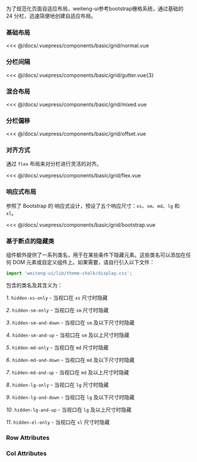 为了规范化页面自适应布局，weiteng-ui参考bootstrap栅格系统，通过基础的 24 分栏，迅速简便地创建自适应布局。

### 基础布局

<div class="comp-wrapper mg-16 with-code">
    <div class="comp-disply-wrapper">
        <basic-grid-normal />
    </div>
</div>

<<< @/docs/.vuepress/components/basic/grid/normal.vue


### 分栏间隔

<div class="comp-wrapper mg-16 with-code">
    <div class="comp-disply-wrapper">
        <basic-grid-gutter />
    </div>
</div>

<<< @/docs/.vuepress/components/basic/grid/gutter.vue{3}

### 混合布局

<div class="comp-wrapper mg-16 with-code">
    <div class="comp-disply-wrapper">
        <basic-grid-mixed />
    </div>
</div>

<<< @/docs/.vuepress/components/basic/grid/mixed.vue

### 分栏偏移

<div class="comp-wrapper mg-16 with-code">
    <div class="comp-disply-wrapper">
        <basic-grid-offset />
    </div>
</div>

<<< @/docs/.vuepress/components/basic/grid/offset.vue

### 对齐方式

通过 `flex` 布局来对分栏进行灵活的对齐。

<div class="comp-wrapper mg-16 with-code">
    <div class="comp-disply-wrapper">
        <basic-grid-flex />
    </div>
</div>

<<< @/docs/.vuepress/components/basic/grid/flex.vue
### 响应式布局

参照了 Bootstrap 的 响应式设计，预设了五个响应尺寸：`xs`、`sm`、`md`、`lg` 和 `xl`。

<div class="comp-wrapper mg-16 with-code">
    <div class="comp-disply-wrapper">
        <basic-grid-bootstrap />
    </div>
</div>

<<< @/docs/.vuepress/components/basic/grid/bootstrap.vue
### 基于断点的隐藏类

组件额外提供了一系列类名，用于在某些条件下隐藏元素。这些类名可以添加在任何 DOM 元素或自定义组件上。如果需要，请自行引入以下文件：

``` js
import 'weiteng-ui/lib/theme-chalk/display.css';
```

包含的类名及其含义为：

*1.* `hidden-xs-only` - 当视口在 `xs` 尺寸时隐藏

*2*. `hidden-sm-only` - 当视口在 `sm` 尺寸时隐藏

*3*. `hidden-sm-and-down` - 当视口在 `sm` 及以下尺寸时隐藏

*4*. `hidden-sm-and-up` - 当视口在 `sm` 及以上尺寸时隐藏

*5*. `hidden-md-only` - 当视口在 `md` 尺寸时隐藏

*6*. `hidden-md-and-down` - 当视口在 `md` 及以下尺寸时隐藏

*7*. `hidden-md-and-up` - 当视口在 `md` 及以上尺寸时隐藏

*8*. `hidden-lg-only` - 当视口在 `lg` 尺寸时隐藏

*9*. `hidden-lg-and-down` - 当视口在 `lg` 及以下尺寸时隐藏

*10*. `hidden-lg-and-up` - 当视口在 `lg` 及以上尺寸时隐藏

*11*. `hidden-el-only` - 当视口在 `xl` 尺寸时隐藏

### Row Attributes

<div class="attribute-wrapper mg-16">
  <basic-grid-row-attributes />
</div>

### Col Attributes

<div class="attribute-wrapper mg-16">
  <basic-grid-col-attributes />
</div>

